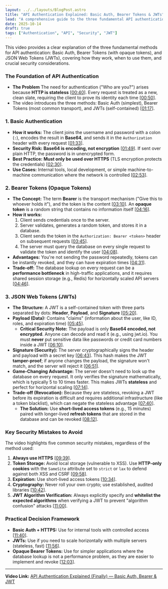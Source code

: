 ```yaml
---
layout: ../../layouts/BlogPost.astro
title: "API Authentication Explained: Basic Auth, Bearer Tokens & JWTs"
lead: "A comprehensive guide to the three fundamental API authentication methods"
date: 2025-10-14
draft: true
tags: ["Authentication", "API", "Security", "JWT"]
---
```


This video provides a clear explanation of the three fundamental methods for API authentication: Basic Auth, Bearer Tokens (with opaque tokens), and JSON Web Tokens (JWTs), covering how they work, when to use them, and crucial security considerations.

### The Foundation of API Authentication

* **The Problem** The need for authentication ("Who are you?") arises because **HTTP is stateless** [[00:40](http://www.youtube.com/watch?v=I747kI_y9eQ&t=40)]. Every request is treated as a new, clean slate, requiring the client to prove its identity each time [[00:50](http://www.youtube.com/watch?v=I747kI_y9eQ&t=50)].
* The video introduces the three methods: Basic Auth (simplest), Bearer Tokens (most common transport), and JWTs (self-contained) [[01:17](http://www.youtube.com/watch?v=I747kI_y9eQ&t=77)].

### 1. Basic Authentication

* **How it works:** The client joins the username and password with a colon (`:`), encodes the result in **Base64**, and sends it in the `Authorization` header with every request [[01:33](http://www.youtube.com/watch?v=I747kI_y9eQ&t=93)].
* **Security Risk:** **Base64 is encoding, not encryption** [[01:49](http://www.youtube.com/watch?v=I747kI_y9eQ&t=109)]. If sent over plain HTTP, the password is in unencrypted form.
* **Best Practice:** **Must only be used over HTTPS** (TLS encryption protects the credentials) [[02:30](http://www.youtube.com/watch?v=I747kI_y9eQ&t=150)].
* **Use Cases:** Internal tools, local development, or simple machine-to-machine communication where the network is controlled [[02:53](http://www.youtube.com/watch?v=I747kI_y9eQ&t=173)].

### 2. Bearer Tokens (Opaque Tokens)

* **The Concept:** The term **Bearer** is the transport mechanism ("Give this to whoever holds it"), and the token is the content [[03:10](http://www.youtube.com/watch?v=I747kI_y9eQ&t=190)]. An **opaque token** is a random string that contains no information itself [[04:16](http://www.youtube.com/watch?v=I747kI_y9eQ&t=256)].
* **How it works:**
    1.  Client sends credentials once to the server.
    2.  Server validates, generates a random token, and stores it in a database.
    3.  Client sends the token in the `Authorization: Bearer <token>` header on subsequent requests [[03:45](http://www.youtube.com/watch?v=I747kI_y9eQ&t=225)].
    4.  The server must query the database on every single request to validate the token and identify the user [[04:08](http://www.youtube.com/watch?v=I747kI_y9eQ&t=248)].
* **Advantages:** You're not sending the password repeatedly, tokens can be instantly revoked, and they can have expiration times [[04:31](http://www.youtube.com/watch?v=I747kI_y9eQ&t=271)].
* **Trade-off:** The database lookup on every request can be a **performance bottleneck** in high-traffic applications, and it requires shared session storage (e.g., Redis) for horizontally scaled API servers [[04:46](http://www.youtube.com/watch?v=I747kI_y9eQ&t=286)].

### 3. JSON Web Tokens (JWTs)

* **The Structure:** A JWT is a self-contained token with three parts separated by dots: **Header**, **Payload**, and **Signature** [[05:20](http://www.youtube.com/watch?v=I747kI_y9eQ&t=320)].
* **Payload (Data):** Contains "claims" (information about the user, like ID, roles, and expiration time) [[05:45](http://www.youtube.com/watch?v=I747kI_y9eQ&t=345)].
    * **Critical Security Note:** The payload is only **Base64 encoded, not encrypted**. Anyone can decode and read it (e.g., using jwt.io). You must **never** put sensitive data like passwords or credit card numbers inside a JWT [[06:10](http://www.youtube.com/watch?v=I747kI_y9eQ&t=370)].
* **Signature (Security):** The server cryptographically signs the header and payload with a secret key [[06:43](http://www.youtube.com/watch?v=I747kI_y9eQ&t=403)]. This hash makes the JWT **tamper-proof**; if anyone changes the payload, the signature won't match, and the server will reject it [[06:51](http://www.youtube.com/watch?v=I747kI_y9eQ&t=411)].
* **Game-Changing Advantage:** The server doesn't need to look up the database on every request. It only verifies the signature mathematically, which is typically 5 to 10 times faster. This makes JWTs **stateless** and perfect for horizontal scaling [[07:14](http://www.youtube.com/watch?v=I747kI_y9eQ&t=434)].
* **Trade-off (Revocation):** Because they are stateless, revoking a JWT before its expiration is difficult and requires additional infrastructure (like a token blacklist), which can negate the stateless advantage [[07:40](http://www.youtube.com/watch?v=I747kI_y9eQ&t=460)].
    * **The Solution:** Use **short-lived access tokens** (e.g., 15 minutes) paired with longer-lived **refresh tokens** that are stored in the database and can be revoked [[08:12](http://www.youtube.com/watch?v=I747kI_y9eQ&t=492)].

### Key Security Mistakes to Avoid

The video highlights five common security mistakes, regardless of the method used:

1.  **Always use HTTPS** [[09:39](http://www.youtube.com/watch?v=I747kI_y9eQ&t=579)].
2.  **Token Storage:** Avoid local storage (vulnerable to XSS). Use **HTTP-only cookies** with the `SameSite` attribute set to `strict` or `lax` to defend against both XSS and CSRF [[09:58](http://www.youtube.com/watch?v=I747kI_y9eQ&t=598)].
3.  **Expiration:** Use short-lived access tokens [[10:34](http://www.youtube.com/watch?v=I747kI_y9eQ&t=634)].
4.  **Cryptography:** Never roll your own crypto; use established, audited libraries [[10:42](http://www.youtube.com/watch?v=I747kI_y9eQ&t=642)].
5.  **JWT Algorithm Verification:** Always explicitly specify and **whitelist the expected algorithms** when verifying a JWT to prevent "algorithm confusion" attacks [[11:00](http://www.youtube.com/watch?v=I747kI_y9eQ&t=660)].

### Practical Decision Framework

* **Basic Auth + HTTPS:** Use for internal tools with controlled access [[11:40](http://www.youtube.com/watch?v=I747kI_y9eQ&t=700)].
* **JWTs:** Use if you need to scale horizontally with multiple servers (stateless, fast) [[11:56](http://www.youtube.com/watch?v=I747kI_y9eQ&t=716)].
* **Opaque Bearer Tokens:** Use for simpler applications where the database lookup is not a performance problem, as they are easier to implement and revoke [[12:03](http://www.youtube.com/watch?v=I747kI_y9eQ&t=723)].

***
**Video Link:** [API Authentication Explained (Finally) — Basic Auth, Bearer & JWT](http://www.youtube.com/watch?v=I747kI_y9eQ)
